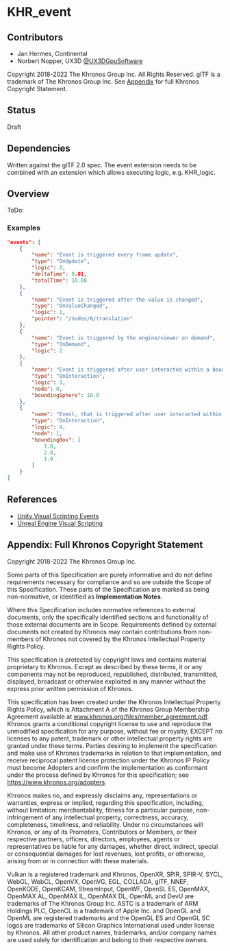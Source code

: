# KHR\_event

## Contributors

* Jan Hermes, Continental
* Norbert Nopper, UX3D [@UX3DGpuSoftware](https://twitter.com/UX3DGpuSoftware)

Copyright 2018-2022 The Khronos Group Inc. All Rights Reserved. glTF is a trademark of The Khronos Group Inc.
See [Appendix](#appendix-full-khronos-copyright-statement) for full Khronos Copyright Statement.

## Status

Draft

## Dependencies

Written against the glTF 2.0 spec. The event extension needs to be combined with an extension which allows executing logic, e.g. KHR_logic.

## Overview

ToDo:

### Examples

```json
"events": [
    {
        "name": "Event is triggered every frame update",
        "type": "OnUpdate",
        "logic": 0,
        "deltaTime": 0.01,
        "totalTime": 10.08
    },
    {
        "name": "Event is triggered after the value is changed",
        "type": "OnValueChanged",
        "logic": 1,
        "pointer": "/nodes/0/translation"
    },
    {
        "name": "Event is triggered by the engine/viewer on demand",
        "type": "OnDemand",
        "logic": 2
    },
    {
        "name": "Event is triggered after user interacted within a bounding sphere",
        "type": "OnInteraction",
        "logic": 3,
        "node": 0,
        "boundingSphere": 10.0
    },
    {
        "name": "Event, that is triggered after user interacted within a bounding box",
        "type": "OnInteraction",
        "logic": 4,
        "node": 1,
        "boundingBox": [
            1.0,
            2.0,
            1.0
        ]
    }
]
```

## References

* [Unity Visual Scripting Events](https://docs.unity3d.com/Packages/com.unity.visualscripting@1.8/manual/vs-events-reference.html)
* [Unreal Engine Visual Scripting](https://docs.unrealengine.com/4.27/en-US/ProgrammingAndScripting/Blueprints/UserGuide/Events/)

## Appendix: Full Khronos Copyright Statement

Copyright 2018-2022 The Khronos Group Inc.

Some parts of this Specification are purely informative and do not define requirements
necessary for compliance and so are outside the Scope of this Specification. These
parts of the Specification are marked as being non-normative, or identified as
**Implementation Notes**.

Where this Specification includes normative references to external documents, only the
specifically identified sections and functionality of those external documents are in
Scope. Requirements defined by external documents not created by Khronos may contain
contributions from non-members of Khronos not covered by the Khronos Intellectual
Property Rights Policy.

This specification is protected by copyright laws and contains material proprietary
to Khronos. Except as described by these terms, it or any components
may not be reproduced, republished, distributed, transmitted, displayed, broadcast
or otherwise exploited in any manner without the express prior written permission
of Khronos.

This specification has been created under the Khronos Intellectual Property Rights
Policy, which is Attachment A of the Khronos Group Membership Agreement available at
www.khronos.org/files/member_agreement.pdf. Khronos grants a conditional
copyright license to use and reproduce the unmodified specification for any purpose,
without fee or royalty, EXCEPT no licenses to any patent, trademark or other
intellectual property rights are granted under these terms. Parties desiring to
implement the specification and make use of Khronos trademarks in relation to that
implementation, and receive reciprocal patent license protection under the Khronos
IP Policy must become Adopters and confirm the implementation as conformant under
the process defined by Khronos for this specification;
see https://www.khronos.org/adopters.

Khronos makes no, and expressly disclaims any, representations or warranties,
express or implied, regarding this specification, including, without limitation:
merchantability, fitness for a particular purpose, non-infringement of any
intellectual property, correctness, accuracy, completeness, timeliness, and
reliability. Under no circumstances will Khronos, or any of its Promoters,
Contributors or Members, or their respective partners, officers, directors,
employees, agents or representatives be liable for any damages, whether direct,
indirect, special or consequential damages for lost revenues, lost profits, or
otherwise, arising from or in connection with these materials.

Vulkan is a registered trademark and Khronos, OpenXR, SPIR, SPIR-V, SYCL, WebGL,
WebCL, OpenVX, OpenVG, EGL, COLLADA, glTF, NNEF, OpenKODE, OpenKCAM, StreamInput,
OpenWF, OpenSL ES, OpenMAX, OpenMAX AL, OpenMAX IL, OpenMAX DL, OpenML and DevU are
trademarks of The Khronos Group Inc. ASTC is a trademark of ARM Holdings PLC,
OpenCL is a trademark of Apple Inc. and OpenGL and OpenML are registered trademarks
and the OpenGL ES and OpenGL SC logos are trademarks of Silicon Graphics
International used under license by Khronos. All other product names, trademarks,
and/or company names are used solely for identification and belong to their
respective owners.
